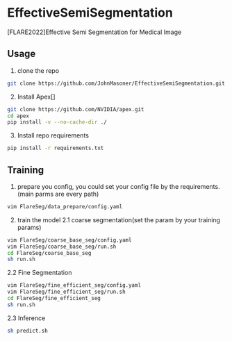 # EffectiveSemiSegmentation
[FLARE2022]Effective Semi Segmentation for Medical Image

## Usage

1. clone the repo
```bash
git clone https://github.com/JohnMasoner/EffectiveSemiSegmentation.git
```

2. Install Apex[]
```bash
git clone https://github.com/NVIDIA/apex.git
cd apex
pip install -v --no-cache-dir ./
```

3. Install repo requirements
```bash
pip install -r requirements.txt
```

## Training
1. prepare you config, you could set your config file by the requirements. (main parms are every path)
```bash
vim FlareSeg/data_prepare/config.yaml
```
2. train the model
2.1 coarse segmentation(set the param by your training params)
```bash
vim FlareSeg/coarse_base_seg/config.yaml
vim FlareSeg/coarse_base_seg/run.sh
cd FlareSeg/coarse_base_seg
sh run.sh
```

2.2 Fine Segmentation
```bash
vim FlareSeg/fine_efficient_seg/config.yaml
vim FlareSeg/fine_efficient_seg/run.sh
cd FlareSeg/fine_efficient_seg
sh run.sh
```

2.3 Inference
```bash
sh predict.sh
```
